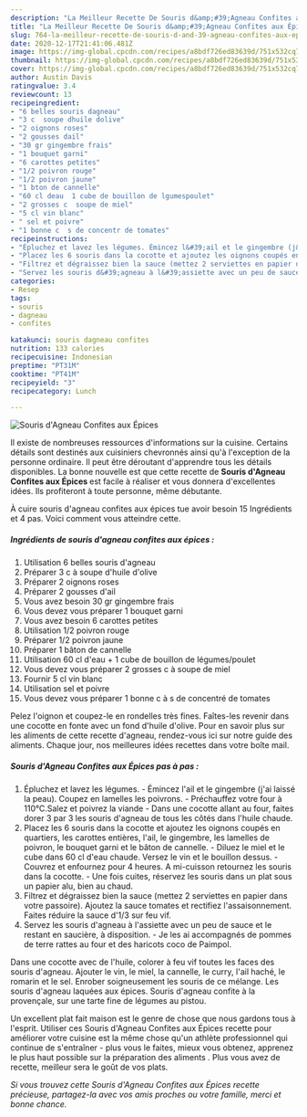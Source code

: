 ```yaml
---
description: "La Meilleur Recette De Souris d&amp;#39;Agneau Confites aux Épices"
title: "La Meilleur Recette De Souris d&amp;#39;Agneau Confites aux Épices"
slug: 764-la-meilleur-recette-de-souris-d-and-39-agneau-confites-aux-epices
date: 2020-12-17T21:41:06.481Z
image: https://img-global.cpcdn.com/recipes/a8bdf726ed83639d/751x532cq70/souris-dagneau-confites-aux-epices-photo-principale-de-la-recette.jpg
thumbnail: https://img-global.cpcdn.com/recipes/a8bdf726ed83639d/751x532cq70/souris-dagneau-confites-aux-epices-photo-principale-de-la-recette.jpg
cover: https://img-global.cpcdn.com/recipes/a8bdf726ed83639d/751x532cq70/souris-dagneau-confites-aux-epices-photo-principale-de-la-recette.jpg
author: Austin Davis
ratingvalue: 3.4
reviewcount: 13
recipeingredient:
- "6 belles souris dagneau"
- "3 c  soupe dhuile dolive"
- "2 oignons roses"
- "2 gousses dail"
- "30 gr gingembre frais"
- "1 bouquet garni"
- "6 carottes petites"
- "1/2 poivron rouge"
- "1/2 poivron jaune"
- "1 bton de cannelle"
- "60 cl deau  1 cube de bouillon de lgumespoulet"
- "2 grosses c  soupe de miel"
- "5 cl vin blanc"
- " sel et poivre"
- "1 bonne c  s de concentr de tomates"
recipeinstructions:
- "Épluchez et lavez les légumes. Émincez l&#39;ail et le gingembre (j&#39;ai laissé la peau). Coupez en lamelles les poivrons. Préchauffez votre four à 110°C.Salez et poivrez la viande Dans une cocotte allant au four, faites dorer 3 par 3 les souris d&#39;agneau de tous les côtés dans l&#39;huile chaude."
- "Placez les 6 souris dans la cocotte et ajoutez les oignons coupés en quartiers, les carottes entières, l&#39;ail, le gingembre, les lamelles de poivron, le bouquet garni et le bâton de cannelle. Diluez le miel et le cube dans 60 cl d&#39;eau chaude. Versez le vin et le bouillon dessus. Couvrez et enfournez pour 4 heures. A mi-cuisson retournez les souris dans la cocotte. Une fois cuites, réservez les souris dans un plat sous un papier alu, bien au chaud."
- "Filtrez et dégraissez bien la sauce (mettez 2 serviettes en papier dans votre passoire). Ajoutez la sauce tomates et rectifiez l&#39;assaisonnement. Faites réduire la sauce d&#39;1/3 sur feu vif."
- "Servez les souris d&#39;agneau à l&#39;assiette avec un peu de sauce et le restant en saucière, à disposition. Je les ai accompagnés de pommes de terre rattes au four et des haricots coco de Paimpol."
categories:
- Resep
tags:
- souris
- dagneau
- confites

katakunci: souris dagneau confites 
nutrition: 133 calories
recipecuisine: Indonesian
preptime: "PT31M"
cooktime: "PT41M"
recipeyield: "3"
recipecategory: Lunch

---
```



![Souris d&#39;Agneau Confites aux Épices](https://img-global.cpcdn.com/recipes/a8bdf726ed83639d/751x532cq70/souris-dagneau-confites-aux-epices-photo-principale-de-la-recette.jpg)

Il existe de nombreuses ressources d'informations sur la cuisine. Certains détails sont destinés aux cuisiniers chevronnés ainsi qu'à l'exception de la personne ordinaire. Il peut être déroutant d'apprendre tous les détails disponibles. La bonne nouvelle est que cette recette de <strong> Souris d&#39;Agneau Confites aux Épices </strong> est facile à réaliser et vous donnera d'excellentes idées. Ils profiteront à toute personne, même débutante.

<!--inarticleads1-->

À cuire souris d&#39;agneau confites aux épices tue avoir besoin 15 Ingrédients et 4 pas. Voici comment vous atteindre cette.

##### Ingrédients de souris d&#39;agneau confites aux épices :

1. Utilisation 6 belles souris d&#39;agneau
1. Préparer 3 c à soupe d&#39;huile d&#39;olive
1. Préparer 2 oignons roses
1. Préparer 2 gousses d&#39;ail
1. Vous avez besoin 30 gr gingembre frais
1. Vous devez vous préparer 1 bouquet garni
1. Vous avez besoin 6 carottes petites
1. Utilisation 1/2 poivron rouge
1. Préparer 1/2 poivron jaune
1. Préparer 1 bâton de cannelle
1. Utilisation 60 cl d&#39;eau + 1 cube de bouillon de légumes/poulet
1. Vous devez vous préparer 2 grosses c à soupe de miel
1. Fournir 5 cl vin blanc
1. Utilisation  sel et poivre
1. Vous devez vous préparer 1 bonne c à s de concentré de tomates


Pelez l&#39;oignon et coupez-le en rondelles très fines. Faîtes-les revenir dans une cocotte en fonte avec un fond d&#39;huile d&#39;olive. Pour en savoir plus sur les aliments de cette recette d&#39;agneau, rendez-vous ici sur notre guide des aliments. Chaque jour, nos meilleures idées recettes dans votre boîte mail. 

<!--inarticleads2-->

##### Souris d&#39;Agneau Confites aux Épices pas à pas :

1. Épluchez et lavez les légumes. - Émincez l&#39;ail et le gingembre (j&#39;ai laissé la peau). Coupez en lamelles les poivrons. - Préchauffez votre four à 110°C.Salez et poivrez la viande - Dans une cocotte allant au four, faites dorer 3 par 3 les souris d&#39;agneau de tous les côtés dans l&#39;huile chaude.
1. Placez les 6 souris dans la cocotte et ajoutez les oignons coupés en quartiers, les carottes entières, l&#39;ail, le gingembre, les lamelles de poivron, le bouquet garni et le bâton de cannelle. - Diluez le miel et le cube dans 60 cl d&#39;eau chaude. Versez le vin et le bouillon dessus. - Couvrez et enfournez pour 4 heures. A mi-cuisson retournez les souris dans la cocotte. - Une fois cuites, réservez les souris dans un plat sous un papier alu, bien au chaud.
1. Filtrez et dégraissez bien la sauce (mettez 2 serviettes en papier dans votre passoire). Ajoutez la sauce tomates et rectifiez l&#39;assaisonnement. Faites réduire la sauce d&#39;1/3 sur feu vif.
1. Servez les souris d&#39;agneau à l&#39;assiette avec un peu de sauce et le restant en saucière, à disposition. - Je les ai accompagnés de pommes de terre rattes au four et des haricots coco de Paimpol.


Dans une cocotte avec de l&#39;huile, colorer à feu vif toutes les faces des souris d&#39;agneau. Ajouter le vin, le miel, la cannelle, le curry, l&#39;ail haché, le romarin et le sel. Enrober soigneusement les souris de ce mélange. Les souris d&#39;agneau laquées aux épices. Souris d&#39;agneau confite à la provençale, sur une tarte fine de légumes au pistou. 

<!--inarticleads1-->

<p>
Un excellent plat fait maison est le genre de chose que nous gardons tous à l'esprit. Utiliser ces Souris d&#39;Agneau Confites aux Épices recette pour améliorer votre cuisine est la même chose qu'un athlète professionnel qui continue de s'entraîner - plus vous le faites, mieux vous obtenez, apprenez le plus haut possible sur la préparation des aliments . Plus vous avez de recette, meilleur sera le goût de vos plats.
</p>

<p>
<i>Si vous trouvez cette Souris d&#39;Agneau Confites aux Épices recette précieuse, partagez-la avec vos amis proches ou votre famille, merci et bonne chance.</i>
</p>
